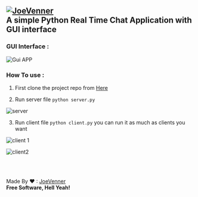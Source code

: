  
[![JoeVenner](https://badgen.net/badge/Developer/joeVenner/blue?icon=github)](https://github.com/joeVenner/)<br>
A simple Python Real Time Chat Application with GUI interface 
-
### GUI Interface : 

![Gui APP](https://i.ibb.co/vdvnyJn/cl1.png)

### How To use : 

 1. First clone the project repo from [Here](https://github.com/joeVenner/Python-Chat-Gui-App) 
 
 2. Run server file `python server.py`
    
![server](https://i.ibb.co/kSkn8jS/server.png)
 
 3. Run client file  `python client.py` you can run it as much as clients you want
	
![client 1](https://i.ibb.co/y8MwTwL/cl3.png)

![client2](https://i.ibb.co/MNhHMsv/client2.png)


<br><br>

Made By ❤ : [JoeVenner](mailto:ylafrimi@gmail.com)<br>
**Free Software, Hell Yeah!**

  

	 

  

